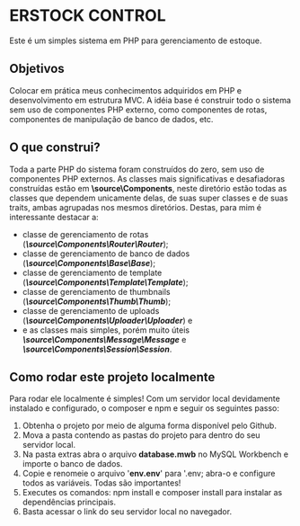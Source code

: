 # ERSTOCK CONTROL
Este é um simples sistema em PHP para gerenciamento de estoque.

## Objetivos
Colocar em prática meus conhecimentos adquiridos em PHP e desenvolvimento em estrutura MVC. A idéia base é construir todo o sistema sem uso
de componentes PHP externo, como componentes de rotas, componentes de manipulação de banco de dados, etc.

## O que construi?
Toda a parte PHP do sistema foram construídos do zero, sem uso de componentes PHP externos. As classes mais significativas e desafiadoras construídas estão em <b>\source\Components</b>, neste diretório estão todas as classes que dependem unicamente delas, de suas super classes e de suas traits, ambas agrupadas nos mesmos diretórios. Destas, para mim é interessante destacar a:

- classe de gerenciamento de rotas (<b><i>\source\Components\Router\Router</i></b>);
- classe de gerenciamento de banco de dados (<b><i>\source\Components\Base\Base</i></b>);
- classe de gerenciamento de template (<b><i>\source\Components\Template\Template</i></b>);
- classe de gerenciamento de thumbnails (<b><i>\source\Components\Thumb\Thumb</i></b>);
- classe de gerenciamento de uploads (<b><i>\source\Components\Uploader\Uploader</i></b>) e
- e as classes mais simples, porém muito úteis <b><i>\source\Components\Message\Message</i></b> e <b><i>\source\Components\Session\Session</i></b>.

## Como rodar este projeto localmente
Para rodar ele localmente é simples! Com um servidor local devidamente instalado e configurado, o composer e npm e seguir os seguintes passo:
1. Obtenha o projeto por meio de alguma forma disponível pelo Github.
2. Mova a pasta contendo as pastas do projeto para dentro do seu servidor local.
3. Na pasta extras abra o arquivo <b>database.mwb</b> no MySQL Workbench e importe o banco de dados.
4. Copie e renomeie o arquivo '<b>env.env</b>' para '.env; abra-o e configure todos as variáveis. Todas são importantes!
5. Executes os comandos: npm install e composer install para instalar as dependências principais.
6. Basta acessar o link do seu servidor local no navegador.